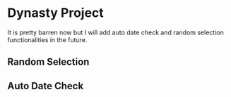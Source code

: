 # Dynasty Project

It is pretty barren now but I will add auto date check and random selection functionalities in the future.

## Random Selection

## Auto Date Check
